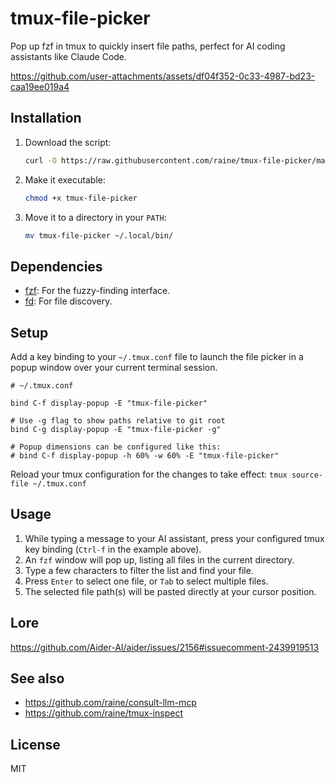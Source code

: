 # tmux-file-picker

Pop up fzf in tmux to quickly insert file paths, perfect for AI coding
assistants like Claude Code.

https://github.com/user-attachments/assets/df04f352-0c33-4987-bd23-caa19ee019a4

## Installation

1.  Download the script:
    ```sh
    curl -O https://raw.githubusercontent.com/raine/tmux-file-picker/main/tmux-file-picker
    ```
2.  Make it executable:
    ```sh
    chmod +x tmux-file-picker
    ```
3.  Move it to a directory in your `PATH`:
    ```sh
    mv tmux-file-picker ~/.local/bin/
    ```

## Dependencies

- [fzf](https://github.com/junegunn/fzf): For the fuzzy-finding interface.
- [fd](https://github.com/sharkdp/fd): For file discovery.

## Setup

Add a key binding to your `~/.tmux.conf` file to launch the file picker in a
popup window over your current terminal session.

```tmux
# ~/.tmux.conf

bind C-f display-popup -E "tmux-file-picker"

# Use -g flag to show paths relative to git root
bind C-g display-popup -E "tmux-file-picker -g"

# Popup dimensions can be configured like this:
# bind C-f display-popup -h 60% -w 60% -E "tmux-file-picker"
```

Reload your tmux configuration for the changes to take effect:
`tmux source-file ~/.tmux.conf`

## Usage

1.  While typing a message to your AI assistant, press your configured tmux key
    binding (`Ctrl-f` in the example above).
2.  An `fzf` window will pop up, listing all files in the current directory.
3.  Type a few characters to filter the list and find your file.
4.  Press `Enter` to select one file, or `Tab` to select multiple files.
5.  The selected file path(s) will be pasted directly at your cursor position.

## Lore

https://github.com/Aider-AI/aider/issues/2156#issuecomment-2439919513

## See also

- https://github.com/raine/consult-llm-mcp
- https://github.com/raine/tmux-inspect

## License

MIT
